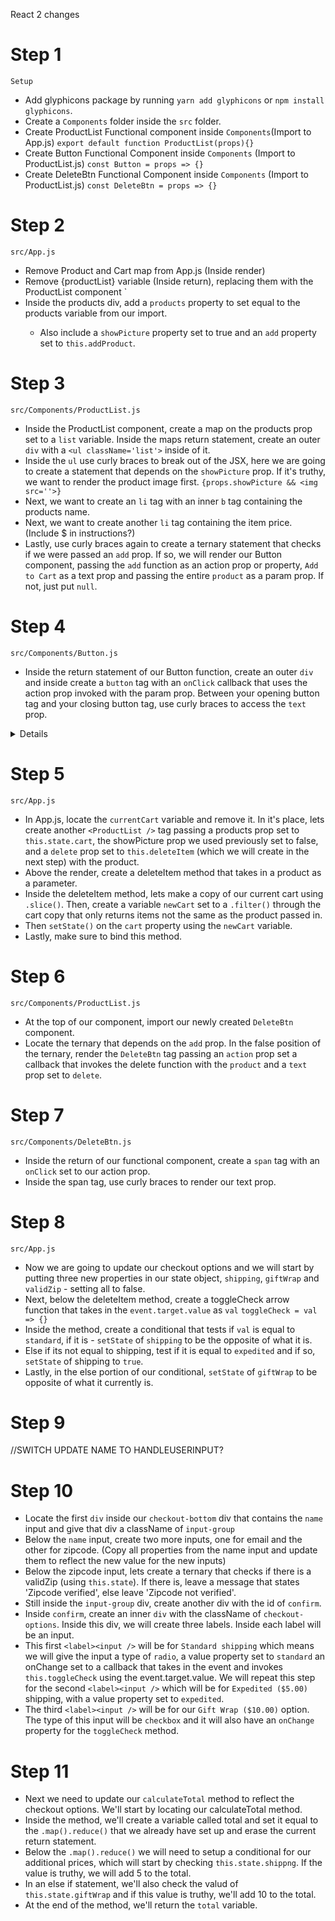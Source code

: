 React 2 changes

# Step 1
`Setup`
* Add glyphicons package by running `yarn add glyphicons` or `npm install glyphicons`.
* Create a `Components` folder inside the `src` folder.
* Create ProductList Functional component inside `Components`(Import to App.js)
`export default function ProductList(props){}`
* Create Button Functional Component inside `Components` (Import to ProductList.js)
`const Button = props => {}`
* Create DeleteBtn Functional Component inside `Components` (Import to ProductList.js)
`const DeleteBtn = props => {}`

# Step 2
`src/App.js`
* Remove Product and Cart map from App.js (Inside render)
* Remove {productList} variable (Inside return), replacing them with the ProductList component `<ProductList />
* Inside the products div, add a `products` property to <ProductsList /> set equal to the products variable from our import. 
    * Also include a `showPicture` property set to true and an `add` property set to `this.addProduct`.

# Step 3
`src/Components/ProductList.js`
* Inside the ProductList component, create a map on the products prop set to a `list` variable. Inside the maps return statement, create an outer `div` with a `<ul className='list'>` inside of it. 
* Inside the `ul` use curly braces to break out of the JSX, here we are going to create a statement that depends on the `showPicture` prop. If it's truthy, we want to render the product image first. 
`{props.showPicture && <img src=''>}`
* Next, we want to create an `li` tag with an inner `b` tag containing the products name.
* Next, we want to create another `li` tag containing the item price. (Include $ in instructions?)
* Lastly, use curly braces again to create a ternary statement that checks if we were passed an `add` prop. If so, we will render our Button component, passing the `add` function as an action prop or property, `Add to Cart` as a text prop and passing the entire `product` as a param prop. If not, just put `null`.

# Step 4
`src/Components/Button.js`
* Inside the return statement of our Button function, create an outer `div` and inside create a `button` tag with an `onClick` callback that uses the action prop invoked with the param prop. Between your opening button tag and your closing button tag, use curly braces to access the `text` prop.

<details>

```jsx
import React from 'react';

const Button = props => {
    return (
        <div>
            <button onClick={() => props.action(props.params)}>{props.text}</button>
        </div>
    )
}

export default Button;
```
</details>

# Step 5
`src/App.js`
* In App.js, locate the `currentCart` variable and remove it. In it's place, lets create another `<ProductList />` tag passing a products prop set to `this.state.cart`, the showPicture prop we used previously set to false, and a `delete` prop set to `this.deleteItem` (which we will create in the next step) with the product. 
* Above the render, create a deleteItem method that takes in a product as a parameter. 
* Inside the deleteItem method, lets make a copy of our current cart using `.slice()`. Then, create a variable `newCart` set to a `.filter()` through the cart copy that only returns items not the same as the product passed in. 
* Then `setState()` on the `cart` property using the `newCart` variable.
* Lastly, make sure to bind this method. 

# Step 6
`src/Components/ProductList.js`
* At the top of our component, import our newly created `DeleteBtn` component.
* Locate the ternary that depends on the `add` prop. In the false position of the ternary, render the `DeleteBtn` tag passing an `action` prop set a callback that invokes the delete function with the `product` and a `text` prop set to `delete`.

# Step 7
`src/Components/DeleteBtn.js`
* Inside the return of our functional component, create a `span` tag with an `onClick` set to our action prop.
* Inside the span tag, use curly braces to render our text prop. 

# Step 8
`src/App.js`
* Now we are going to update our checkout options and we will start by putting three new properties in our state object, `shipping`, `giftWrap` and `validZip` - setting all to false. 
* Next, below the deleteItem method, create a toggleCheck arrow function that takes in the `event.target.value` as `val`
`toggleCheck = val => {}`
* Inside the method, create a conditional that tests if `val` is equal to `standard`, if it is - `setState` of `shipping` to be the opposite of what it is.
* Else if its not equal to shipping, test if it is equal to `expedited` and if so, `setState` of shipping to `true`.
* Lastly, in the else portion of our conditional, `setState` of `giftWrap` to be opposite of what it currently is. 

# Step 9

//SWITCH UPDATE NAME TO HANDLEUSERINPUT?


# Step 10

* Locate the first `div` inside our `checkout-bottom` div that contains the `name` input and give that div a className of `input-group` 
* Below the `name` input, create two more inputs, one for email and the other for zipcode. (Copy all properties from the name input and update them to reflect the new value for the new inputs)
* Below the zipcode input, lets create a ternary that checks if there is a validZip (using `this.state`). If there is, leave a message that states 'Zipcode verified', else leave 'Zipcode not verified'. 
* Still inside the `input-group` div, create another div with the id of `confirm`.
* Inside `confirm`, create an inner `div` with the className of `checkout-options`. Inside this div, we will create three labels. Inside each label will be an input.
* This first `<label><input />` will be for `Standard shipping` which means we will give the input a type of `radio`, a value property set to `standard` an onChange set to a callback that takes in the event and invokes `this.toggleCheck` using the event.target.value. We will repeat this step for the second `<label><input />` which will be for `Expedited ($5.00)` shipping, with a value property set to `expedited`. 
* The third `<label><input />` will be for our `Gift Wrap ($10.00)` option. The type of this input will be `checkbox` and it will also have an `onChange` property for the `toggleCheck` method.

# Step 11

* Next we need to update our `calculateTotal` method to reflect the checkout options. We'll start by locating our calculateTotal method.
* Inside the method, we'll create a variable called total and set it equal to the `.map().reduce()` that we already have set up and erase the current return statement.
* Below the `.map().reduce()` we will need to setup a conditional for our additional prices, which will start by checking `this.state.shippng`. If the value is truthy, we will add 5 to the total. 
* In an else if statement, we'll also check the valud of `this.state.giftWrap` and if this value is truthy, we'll add 10 to the total. 
* At the end of the method, we'll return the `total` variable.